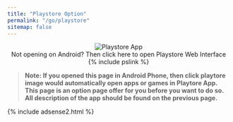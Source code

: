 ```yaml
---
title: "Playstore Option"
permalink: "/go/playstore"
sitemap: false
---
```

<div style="display: block; text-align: center;">
<a id="app"><img src="https://play.google.com/intl/en_us/badges/images/generic/en_badge_web_generic.png" alt="Playstore App"/></a>
<br/>
Not opening on Android? Then <a id="web" class="btn btn--primary">click here</a> to open Playstore Web Interface
{% include pslink %}
</div>

> **Note: If you opened this page in Android Phone, then click playtore image would automatically open apps or games in Playtore App. This page is an option page offer for you before you want to do so. All description of the app should be found on the previous page.**

{% include adsense2.html %}
